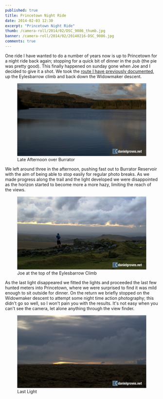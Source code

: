 ```yaml
---
published: true
title: Princetown Night Ride
date: 2014-02-03 12:30
excerpt: "Princetown Night Ride"
thumb: /camera-roll/2014/02/DSC_9086_thumb.jpg
banner: /camera-roll/2014/02/20140216-DSC_9086.jpg
comments: true
---
```


One ride I have wanted to do a number of years now is up to Princetown for a night ride back again; stopping for a quick bit of dinner in the pub (the pie was pretty good). This finally happened on sunday gone when Joe and I decided to give it a shot. We took the [route I have previously documented][prev-route], up the Eylesbarrow climb and back down the Widowmaker descent.

<figure>
	<img src="/assets/camera-roll/2014/02/DSC_9069.jpg" alt="Late Afternoon over Burrator" />
	<figcaption>Late Afternoon over Burrator</figcaption>
</figure>

We left around three in the afternoon, pushing fast out to Burrator Reservoir with the aim of being able to stop easily for regular photo breaks. As we made progress along the trail and the light developed we were disappointed as the horizon started to become more a more hazy, limiting the reach of the views.

<figure>
	<img src="/assets/camera-roll/2014/02/DSC_9086.jpg" alt="Joe at the top of the Eylesbarrow Climb" />
	<figcaption>Joe at the top of the Eylesbarrow Climb</figcaption>
</figure>

As the last light disappeared we fitted the lights and proceeded the last few hunted meters into Princetown, where we were surprised to find it was mild enough to sit outside for dinner. On the return we briefly stopped on the Widowmaker descent to attempt some night time action photography; this didn't go so well, so I won't pain you with the results. It's not easy when you can't see the camera, let alone anything through the view finder.

<figure>
	<img src="/assets/camera-roll/2014/02/DSC_9110.jpg" alt="Last Light" />
	<figcaption>Last Light</figcaption>
</figure>

[prev-route]: https://danielgroves.net/adventures-photography/2014/01/plymouth-to-princetown-and-back-again/ "Previous documented ride from Plymouth to Princetown and back"
